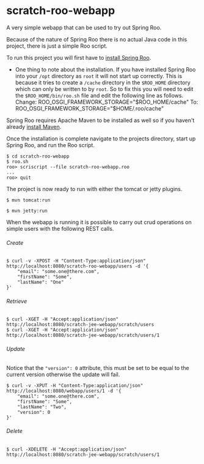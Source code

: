 scratch-roo-webapp
==============

A very simple webapp that can be used to try out Spring Roo.

Because of the nature of Spring Roo there is no actual Java code in this project, there is just a simple Roo script.

To run this project you will first have to [install Spring Roo](http://static.springsource.org/spring-roo/reference/html/intro.html#intro-installation "Install Spring Roo").
* One thing to note about the installation. If you have installed Spring Roo into your `/opt` directory as `root` it will not start up correctly. This is because it tries to create a `/cache` directory in the `$ROO_HOME` directory which can only be written to by `root`. So to fix this you will need to edit the `$ROO_HOME/bin/roo.sh` file and edit the following line as follows.
    Change:
    ROO_OSGI_FRAMEWORK_STORAGE="$ROO_HOME/cache"
    To:
    ROO_OSGI_FRAMEWORK_STORAGE="$HOME/.roo/cache"

Spring Roo requires Apache Maven to be installed as well so if you haven't already [install Maven](http://maven.apache.org/download.cgi "Install Maven").

Once the installation is complete navigate to the projects directory, start up Spring Roo, and run the Roo script.

    $ cd scratch-roo-webapp
    $ roo.sh
    roo> scriscript --file scratch-roo-webapp.roo
    ...
    roo> quit

The project is now ready to run with either the tomcat or jetty plugins.

    $ mvn tomcat:run

    $ mvn jetty:run

When the webapp is running it is possible to carry out crud operations on simple users with the following REST calls.

###### Create
    $ curl -v -XPOST -H "Content-Type:application/json" http://localhost:8080/scratch-roo-webapp/users -d '{
        "email": "some.one@there.com",
        "firstName": "Some",
        "lastName": "One"
    }'

###### Retrieve
    $ curl -XGET -H "Accept:application/json" http://localhost:8080/scratch-jee-webapp/scratch/users
    $ curl -XGET -H "Accept:application/json" http://localhost:8080/scratch-jee-webapp/scratch/users/1

###### Update
Notice that the `"version": 0` attribute, this must be set to be equal to the current version otherwise the update will fail.

    $ curl -v -XPUT -H "Content-Type:application/json" http://localhost:8080/webapp/users/1 -d '{
        "email": "some.one@there.com",
        "firstName": "Some",
        "lastName": "Two",
        "version": 0
    }'

###### Delete
    $ curl -XDELETE -H "Accept:application/json" http://localhost:8080/scratch-jee-webapp/scratch/users/1
